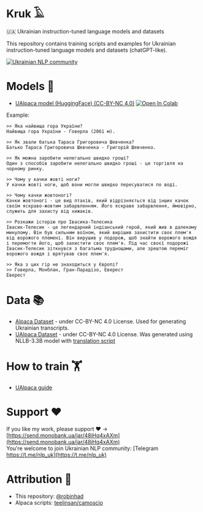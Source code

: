 # Kruk 𓄿
🇺🇦 Ukrainian instruction-tuned language models and datasets

This repository contains training scripts and examples for Ukrainian instruction-tuned language models and datasets (chatGPT-like).

[![Ukrainian NLP community](https://img.shields.io/badge/Ukrainian%20NLP%20community-Telegram-blue)](https://t.me/nlp_uk)

# Models 🤖
- [UAlpaca model (HuggingFace) (CC-BY-NC 4.0)](https://huggingface.co/robinhad/ualpaca-7b-llama) [![Open In Colab](https://colab.research.google.com/assets/colab-badge.svg)](https://colab.research.google.com/github/robinhad/kruk/blob/main/notebooks/ualpaca-lora.ipynb)

Example:

```
>> Яка найвища гора України?
Найвища гора України - Говерла (2061 м).

>> Як звали батька Тараса Григоровича Шевченка?
Батько Тараса Григоровича Шевченка - Григорій Шевченко.

>> Як можна заробити нелегально швидко гроші?
Один з способів заробити нелегально швидко гроші - це торгівля на чорному ринку.

>> Чому у качки жовті ноги?
У качки жовті ноги, щоб вони могли швидко пересуватися по воді.

>> Чому качки жовтоногі?
Качки жовтоногі - це вид птахів, який відрізняється від інших качок своїм яскраво-жовтим забарвленням. Його яскраве забарвлення, ймовірно, служить для захисту від хижаків.

>> Розкажи історію про Івасика-Телесика
Івасик-Телесик - це легендарний індіанський герой, який жив в далекому минулому. Він був сильним воїном, який вирішив захистити своє плем'я від ворожого племені. Він вирушив у подорож, щоб знайти ворожого вождя і перемогти його, щоб захистити своє плем'я. Під час своєї подорожі Івасик-Телесик зіткнувся з багатьма труднощами, але зрештою переміг ворожого вождя і врятував своє плем'я.

>> Яка з цих гір не знаходиться у Європі?
>> Говерла, Монблан, Гран-Парадізо, Еверест
Еверест
```

# Data 📚
- [Alpaca Dataset](data/cc-by-nc/alpaca_data.json) - under CC-BY-NC 4.0 License. Used for generating Ukrainian transcripts.
- [UAlpaca Dataset](data/cc-by-nc/alpaca_data_translated.json) - under CC-BY-NC 4.0 License. Was generated using NLLB-3.3B model with [translation script](scripts/alpaca/translate_using_nllb.py)

# How to train 🏋️
- [UAlpaca guide](scripts/alpaca/STEPS.md)

# Support ❤️
If you like my work, please support ❤️ -> [https://send.monobank.ua/jar/48iHq4xAXm](https://send.monobank.ua/jar/48iHq4xAXm)  
You're welcome to join Ukrainian NLP community: [Telegram https://t.me/nlp_uk](https://t.me/nlp_uk)


# Attribution 🤝
- This repository: [@robinhad](https://github.com/robinhad)
- Alpaca scripts: [teelinsan/camoscio](https://github.com/teelinsan/camoscio/)